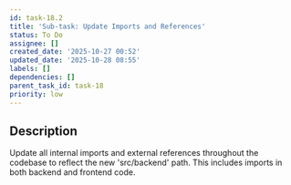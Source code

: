```yaml
---
id: task-18.2
title: 'Sub-task: Update Imports and References'
status: To Do
assignee: []
created_date: '2025-10-27 00:52'
updated_date: '2025-10-28 08:55'
labels: []
dependencies: []
parent_task_id: task-18
priority: low
---
```


## Description

<!-- SECTION:DESCRIPTION:BEGIN -->
Update all internal imports and external references throughout the codebase to reflect the new 'src/backend' path. This includes imports in both backend and frontend code.
<!-- SECTION:DESCRIPTION:END -->
